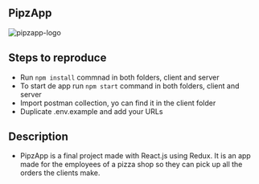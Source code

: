 ## PipzApp

![pipzapp-logo](https://trello-attachments.s3.amazonaws.com/606b2ae98fdcaf38c8ff3ea2/60b491868ec961305b7e731f/fa9a5b78a52cde5774e35b0849cc4d67/pipzaap-logo.PNG)

## Steps to reproduce
- Run `npm install` commnad in both folders, client and server
- To start de app run `npm start` command in both folders, client and server
- Import postman collection, yo can find it in the client folder
- Duplicate .env.example and add your URLs

## Description
- PipzApp is a final project made with React.js using Redux. It is an app made for the employees of a pizza shop so they can
  pick up all the orders the clients make.